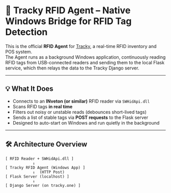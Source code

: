 # 🧠 Tracky RFID Agent – Native Windows Bridge for RFID Tag Detection

This is the official **RFID Agent** for [Tracky](https://github.com/hasan-mavlonov/Tracky), a real-time RFID inventory and POS system.  
The Agent runs as a background Windows application, continuously reading RFID tags from USB-connected readers and sending them to the local Flask service, which then relays the data to the Tracky Django server.

---

## 💡 What It Does

- Connects to an **INveton (or similar)** RFID reader via `SWHidApi.dll`
- Scans RFID tags **in real time**
- Filters out noisy or unstable reads (debounces short-lived tags)
- Sends a list of stable tags via **POST requests** to the Flask server
- Designed to auto-start on Windows and run quietly in the background

---

## 🛠️ Architecture Overview

```plaintext
[ RFID Reader + SWHidApi.dll ]
            ↓
[ Tracky RFID Agent (Windows App) ]
            ↓  (HTTP Post)
[ Flask Server (localhost) ]
            ↓
[ Django Server (on tracky.one) ]
